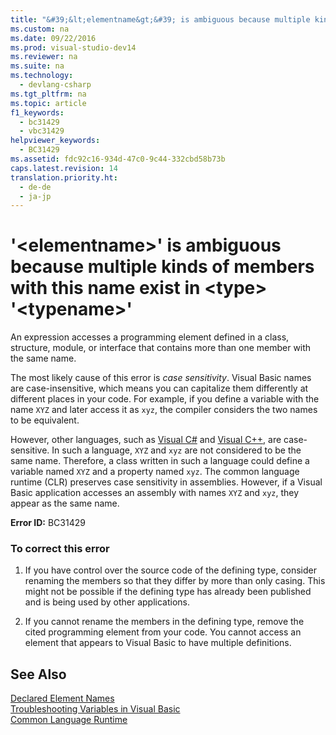 ```yaml
---
title: "&#39;&lt;elementname&gt;&#39; is ambiguous because multiple kinds of members with this name exist in &lt;type&gt; &#39;&lt;typename&gt;&#39;"
ms.custom: na
ms.date: 09/22/2016
ms.prod: visual-studio-dev14
ms.reviewer: na
ms.suite: na
ms.technology: 
  - devlang-csharp
ms.tgt_pltfrm: na
ms.topic: article
f1_keywords: 
  - bc31429
  - vbc31429
helpviewer_keywords: 
  - BC31429
ms.assetid: fdc92c16-934d-47c0-9c44-332cbd58b73b
caps.latest.revision: 14
translation.priority.ht: 
  - de-de
  - ja-jp
---
```

# &#39;&lt;elementname&gt;&#39; is ambiguous because multiple kinds of members with this name exist in &lt;type&gt; &#39;&lt;typename&gt;&#39;
An expression accesses a programming element defined in a class, structure, module, or interface that contains more than one member with the same name.  
  
 The most likely cause of this error is *case sensitivity*. Visual Basic names are case-insensitive, which means you can capitalize them differently at different places in your code. For example, if you define a variable with the name `XYZ` and later access it as `xyz`, the compiler considers the two names to be equivalent.  
  
 However, other languages, such as [Visual C#](../vs140/csharp.md) and [Visual C++](../vs140/visual-c---in-visual-studio-2015.md), are case-sensitive. In such a language, `XYZ` and `xyz` are not considered to be the same name. Therefore, a class written in such a language could define a variable named `XYZ` and a property named `xyz`. The common language runtime (CLR) preserves case sensitivity in assemblies. However, if a Visual Basic application accesses an assembly with names `XYZ` and `xyz`, they appear as the same name.  
  
 **Error ID:** BC31429  
  
### To correct this error  
  
1.  If you have control over the source code of the defining type, consider renaming the members so that they differ by more than only casing. This might not be possible if the defining type has already been published and is being used by other applications.  
  
2.  If you cannot rename the members in the defining type, remove the cited programming element from your code. You cannot access an element that appears to Visual Basic to have multiple definitions.  
  
## See Also  
 [Declared Element Names](../vs140/declared-element-names--visual-basic-.md)   
 [Troubleshooting Variables in Visual Basic](../vs140/troubleshooting-variables-in-visual-basic.md)   
 [Common Language Runtime](assetId:///059a624e-f7db-4134-ba9f-08b676050482)